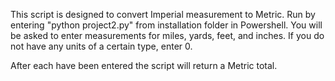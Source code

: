 This script is designed to convert Imperial measurement to Metric.
Run by entering "python project2.py" from installation folder in Powershell.
You will be asked to enter measurements for miles, yards, feet, and inches.
If you do not have any units of a certain type, enter 0.

After each have been entered the script will return a Metric total.